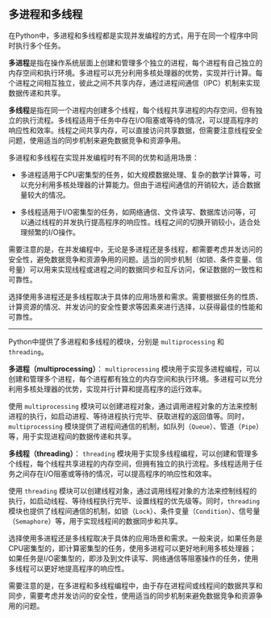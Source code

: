 ## 多进程和多线程

在Python中，多进程和多线程都是实现并发编程的方式，用于在同一个程序中同时执行多个任务。

**多进程**是指在操作系统层面上创建和管理多个独立的进程，每个进程有自己独立的内存空间和执行环境。多进程可以充分利用多核处理器的优势，实现并行计算。每个进程之间相互独立，彼此之间不共享内存，通过进程间通信（IPC）机制来实现数据传递和共享。

**多线程**是指在同一个进程内创建多个线程，每个线程共享进程的内存空间，但有独立的执行流程。多线程适用于任务中存在I/O阻塞或等待的情况，可以提高程序的响应性和效率。线程之间共享内存，可以直接访问共享数据，但需要注意线程安全问题，使用适当的同步机制来避免数据竞争和资源争用。

多进程和多线程在实现并发编程时有不同的优势和适用场景：

- 多进程适用于CPU密集型的任务，如大规模数据处理、复杂的数学计算等，可以充分利用多核处理器的计算能力。但由于进程间通信的开销较大，适合数据量较大的情况。

- 多线程适用于I/O密集型的任务，如网络通信、文件读写、数据库访问等，可以通过线程的并发执行提高程序的响应性。线程之间的切换开销较小，适合处理频繁的I/O操作。

需要注意的是，在并发编程中，无论是多进程还是多线程，都需要考虑并发访问的安全性，避免数据竞争和资源争用的问题。适当的同步机制（如锁、条件变量、信号量）可以用来实现线程或进程之间的数据同步和互斥访问，保证数据的一致性和可靠性。

选择使用多进程还是多线程取决于具体的应用场景和需求。需要根据任务的性质、计算资源的情况、并发访问的安全性要求等因素来进行选择，以获得最佳的性能和可靠性。

---

Python中提供了多进程和多线程的模块，分别是 `multiprocessing` 和 `threading`。

**多进程（multiprocessing）**：
`multiprocessing` 模块用于实现多进程编程，可以创建和管理多个进程，每个进程都有独立的内存空间和执行环境。多进程可以充分利用多核处理器的优势，实现并行计算和提高程序的运行效率。

使用 `multiprocessing` 模块可以创建进程对象，通过调用进程对象的方法来控制进程的执行，如启动进程、等待进程执行完毕、获取进程的返回值等。同时，`multiprocessing` 模块提供了进程间通信的机制，如队列（`Queue`）、管道（`Pipe`）等，用于实现进程间的数据传递和共享。

**多线程（threading）**：
`threading` 模块用于实现多线程编程，可以创建和管理多个线程，每个线程共享进程的内存空间，但拥有独立的执行流程。多线程适用于任务之间存在I/O阻塞或等待的情况，可以提高程序的响应性和效率。

使用 `threading` 模块可以创建线程对象，通过调用线程对象的方法来控制线程的执行，如启动线程、等待线程执行完毕、设置线程的优先级等。同时，`threading` 模块也提供了线程间通信的机制，如锁（`Lock`）、条件变量（`Condition`）、信号量（`Semaphore`）等，用于实现线程间的数据同步和共享。

选择使用多进程还是多线程取决于具体的应用场景和需求。一般来说，如果任务是CPU密集型的，即计算密集型的任务，使用多进程可以更好地利用多核处理器；如果任务是I/O密集型的，即涉及到文件读写、网络通信等阻塞操作的任务，使用多线程可以更好地提高程序的响应性。

需要注意的是，在多进程和多线程编程中，由于存在进程间或线程间的数据共享和同步，需要考虑并发访问的安全性，使用适当的同步机制来避免数据竞争和资源争用的问题。